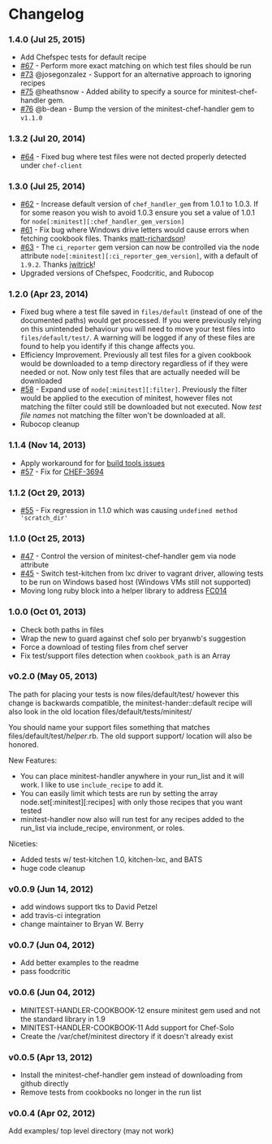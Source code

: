 Changelog
=====

### 1.4.0 (Jul 25, 2015)
* Add Chefspec tests for default recipe
* [#67](https://github.com/btm/minitest-handler-cookbook/issues/67) -
  Perform more exact matching on which test files should be run
* [#73](https://github.com/btm/minitest-handler-cookbook/pull/73) @josegonzalez -
  Support for an alternative approach to ignoring recipes
* [#75](https://github.com/btm/minitest-handler-cookbook/pull/75) @heathsnow -
  Added ability to specify a source for minitest-chef-handler gem.
* [#76](https://github.com/btm/minitest-handler-cookbook/pull/76) @b-dean -
  Bump the version of the minitest-chef-handler gem to `v1.1.0`

### 1.3.2 (Jul 20, 2014)
* [#64](https://github.com/btm/minitest-handler-cookbook/issues/62) -
  Fixed bug where test files were not dected properly detected under `chef-client`
### 1.3.0 (Jul 25, 2014)
* [#62](https://github.com/btm/minitest-handler-cookbook/issues/62) -
  Increase default version of `chef_handler_gem` from 1.0.1 to 1.0.3. If for some reason
  you wish to avoid 1.0.3 ensure you set a value of 1.0.1 for `node[:minitest][:chef_handler_gem_version]`
* [#61](https://github.com/btm/minitest-handler-cookbook/pull/61) -
  Fix bug where Windows drive letters would cause errors when fetching cookbook files.
  Thanks [matt-richardson](https://github.com/matt-richardson)!
* [#63](https://github.com/btm/minitest-handler-cookbook/pull/63) -
  The `ci_reporter` gem version can now be controlled via the node attribute
  `node[:minitest][:ci_reporter_gem_version]`, with a default of `1.9.2`.
  Thanks [jwitrick](https://github.com/jwitrick)!
* Upgraded versions of Chefspec, Foodcritic, and Rubocop

### 1.2.0 (Apr 23, 2014)
* Fixed bug where a test file saved in `files/default` (instead of one of the documented
  paths) would get processed. If you were previously relying on this unintended
  behaviour you will need to move your test files into `files/default/test/`.
  A warning will be logged if any of these files are found to help you identify
  if this change affects you.
* Efficiency Improvement. Previously all test files for a given cookbook would be downloaded
  to a temp directory regardless of if they were needed or not. Now only test files that
  are actually needed will be downloaded
* [#58](https://github.com/btm/minitest-handler-cookbook/issues/58) -
  Expand use of `node[:minitest][:filter]`. Previously the filter would be
  applied to the execution of minitest, however files not matching the filter could
  still be downloaded but not executed. Now *test file names* not matching the filter
  won't be downloaded at all.
* Rubocop cleanup


### 1.1.4 (Nov 14, 2013)
* Apply workaround for for [build tools issues](http://lists.opscode.com/sympa/arc/chef/2013-11/msg00011.html)
* [#57](https://github.com/btm/minitest-handler-cookbook/pull/57) -
  Fix for [CHEF-3694](https://tickets.opscode.com/browse/CHEF-3694)

### 1.1.2 (Oct 29, 2013)

* [#55](https://github.com/btm/minitest-handler-cookbook/pull/55) -
  Fix regression in 1.1.0 which was causing `undefined method 'scratch_dir'`

### 1.1.0 (Oct 25, 2013)

* [#47](https://github.com/btm/minitest-handler-cookbook/issues/47) -
  Control the version of minitest-chef-handler gem via node attribute
* [#45](https://github.com/btm/minitest-handler-cookbook/issues/45) -
  Switch test-kitchen from lxc driver to vagrant driver, allowing tests
  to be run on Windows based host (Windows VMs still not supported)
* Moving long ruby block into a helper library to address
  [FC014](http://acrmp.github.io/foodcritic/#FC014)

### 1.0.0 (Oct 01, 2013)

* Check both paths in files
* Wrap the new to guard against chef solo per bryanwb's suggestion
* Force a download of testing files from chef server
* Fix test/support files detection when `cookbook_path` is an Array

### v0.2.0 (May 05, 2013)

The path for placing your tests is now files/default/test/ however
this change is backwards compatible, the minitest-hander::default
recipe will also look in the old location
files/default/tests/minitest/

You should name your support files something that matches
files/default/test/*helper*.rb. The old support support/ location will
also be honored.

New Features:
* You can place minitest-handler anywhere in your run_list and it will
work. I like to use `include_recipe` to add it.
* You can easily limit which tests are run by setting the array
node.set[:minitest][:recipes]  with only those recipes that you want
tested
* minitest-handler now also will run test for any recipes added to the
run_list via include_recipe, environment, or roles.

Niceties:
* Added tests w/ test-kitchen 1.0, kitchen-lxc, and BATS
* huge code cleanup

### v0.0.9 (Jun 14, 2012)

* add windows support tks to David Petzel
* add travis-ci integration
* change maintainer to Bryan W. Berry


### v0.0.7 (Jun 04, 2012)

* Add better examples to the readme
* pass foodcritic

### v0.0.6 (Jun 04, 2012)

* MINITEST-HANDLER-COOKBOOK-12 ensure minitest gem used and not the standard library in 1.9
* MINITEST-HANDLER-COOKBOOK-11 Add support for Chef-Solo
* Create the /var/chef/minitest directory if it doesn't already exist


### v0.0.5 (Apr 13, 2012)

* Install the minitest-chef-handler gem instead of downloading from github directly
* Remove tests from cookbooks no longer in the run list

### v0.0.4 (Apr 02, 2012)

Add examples/ top level directory (may not work)

